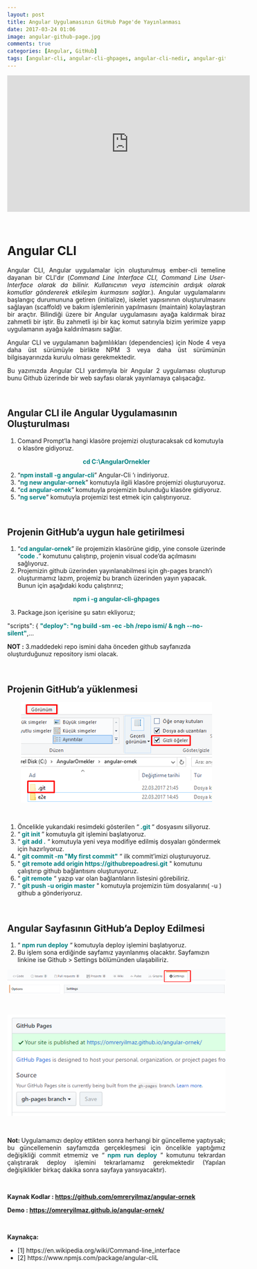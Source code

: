 ```yaml
---
layout: post
title: Angular Uygulamasının GitHub Page'de Yayınlanması
date: 2017-03-24 01:06
image: angular-github-page.jpg
comments: true
categories: [Angular, GitHub]
tags: [angular-cli, angular-cli-ghpages, angular-cli-nedir, angular-github-deploy, Angular-github-hosting, angular-github-pages, angular-github-yükleme, angular-video-anlatım, cli-nedir, GitHub]
---
```

<p style="text-align:center;"><iframe width="560" height="315" src="https://www.youtube.com/embed/b5HbOyRKw8Q" frameborder="0" allow="autoplay; encrypted-media" allowfullscreen></iframe></p>
<br>
<h1>Angular CLI</h1>
<p style="text-align:justify;">
Angular CLI, Angular uygulamalar için oluşturulmuş ember-cli temeline dayanan bir CLI'dır (<em>Command Line Interface CLI, Command Line User-Interface olarak da bilinir. Kullanıcının veya istemcinin ardışık olarak komutlar göndererek etkileşim kurmasını sağlar.</em>). Angular uygulamalarını başlangıç durumununa getiren (initialize), iskelet yapısınının oluşturulmasını sağlayan (scaffold) ve bakım işlemlerinin yapılmasını (maintain) kolaylaştıran bir araçtır. Bilindiği üzere bir Angular uygulamasını ayağa kaldırmak biraz zahmetli bir iştir. Bu zahmetli işi bir kaç komut satırıyla bizim yerimize yapıp uygulamanın ayağa kaldırılmasını sağlar.
</p>

<p style="text-align:justify;">
Angular CLI ve uygulamanın bağımlılıkları (dependencies) için Node 4 veya daha üst sürümüyle birlikte NPM 3 veya daha üst sürümünün bilgisayarınızda kurulu olması gerekmektedir.
</p>
<p style="text-align:justify;">
Bu yazımızda Angular CLI yardımıyla bir Angular 2 uygulaması oluşturup bunu Github üzerinde bir web sayfası olarak yayınlamaya çalışacağız.
</p>
<br>

<h2>Angular CLI ile Angular Uygulamasının Oluşturulması</h2>
<ol>
 	<li>Comand Prompt’la hangi klasöre projemizi oluşturacaksak cd komutuyla o klasöre gidiyoruz.</li>
</ol>
<p style="text-align:center;"><strong><span style="color:#008080;">cd C:\AngularOrnekler</span></strong></p>

<ol start="2">
 	<li>“<strong><span style="color:#008080;">npm install -g angular-cli</span></strong>” Angular-Cli ‘ı indiriyoruz.</li>
 	<li>“<span style="color:#008080;"><strong>ng new angular-ornek</strong></span>” komutuyla ilgili klasöre projemizi oluşturuyoruz.</li>
 	<li>“<strong><span style="color:#008080;">cd angular-ornek</span></strong>” komutuyla projemizin bulunduğu klasöre gidiyoruz.</li>
 	<li>“<strong><span style="color:#008080;">ng serve</span></strong>” komutuyla projemizi test etmek için çalıştırıyoruz.</li>
</ol>

<br>
<h2>Projenin GitHub’a uygun hale getirilmesi</h2>
<ol>
 	<li>“<span style="color:#008080;"><strong>cd angular-ornek</strong></span>” ile projemizin klasörüne gidip, yine console üzerinde “<strong><span style="color:#008080;">code .</span></strong>” komutunu çalıştırıp, projenin visual code’da açılmasını sağlıyoruz.</li>
 	<li>Projemizin github üzerinden yayınlanabilmesi için gh-pages branch’ı oluşturmamız lazım, projemiz bu branch üzerinden yayın yapacak. Bunun için aşağıdaki kodu çalıştırırız;</li>
</ol>
<p style="text-align:center;"><strong><span style="color:#008080;">npm i -g angular-cli-ghpages</span></strong></p>

<ol start="3">
 	<li>Package.json içerisine şu satırı ekliyoruz;</li>
</ol>
"scripts": { <strong><span style="color:#008080;">"deploy": "ng build -sm -ec -bh /repo ismi/ &amp; ngh --no-silent"</span></strong>,...

<strong>NOT :</strong> 3.maddedeki repo ismini daha önceden github sayfanızda oluşturduğunuz repository ismi olacak.

<br>

<h2>Projenin GitHub’a yüklenmesi</h2>
<p style="text-align:center;">
    <img src="/images/angular-github-gizli.png"/>
</p>
<br>

<ol>
 	<li>Öncelikle yukarıdaki resimdeki gösterilen “<strong><span style="color:#008080;"> .git</span> </strong>“ dosyasını siliyoruz.</li>
 	<li>“<strong> <span style="color:#008080;">git init</span> </strong>” komutuyla git işlemini başlatıyoruz.</li>
 	<li>“ <strong><span style="color:#008080;">git add .</span></strong> “ komutuyla yeni veya modifiye edilmiş dosyaları göndermek için hazırlıyoruz.</li>
 	<li>“ <strong><span style="color:#008080;">git commit -m "My first commit"</span></strong> “ ilk commit’imizi oluşturuyoruz.</li>
 	<li>" <strong><span style="color:#008080;">git remote add origin https://githubrepoadresi.git</span></strong> " komutunu çalıştırıp github bağlantısını oluşturuyoruz.</li>
 	<li>“ <span style="color:#008080;"><strong>git remote</strong></span> “ yazıp var olan bağlantıların listesini görebiliriz.</li>
 	<li>" <strong><span style="color:#008080;">git push -u origin master</span></strong> " komutuyla projemizin tüm dosyalarını( -u ) github a gönderiyoruz.</li>
</ol>

<br>
<h2>Angular Sayfasının GitHub’a Deploy Edilmesi</h2>
<ol>
 	<li>“ <strong><span style="color:#008080;">npm run deploy</span></strong> “ komutuyla deploy işlemini başlatıyoruz.</li>
 	<li>Bu işlem sona erdiğinde sayfamız yayınlanmış olacaktır. Sayfamızın linkine ise Github &gt; Settings bölümünden ulaşabiliriz.</li>
</ol>
<p style="text-align:center;">
    <img src="/images/angular-github-settings.png"/>
</p>
<br>
<p style="text-align:center;">
    <img src="/images/angular-github-pages.png"/>
</p>
<br>
<p style="text-align:justify;">
  <strong>Not: </strong>Uygulamamızı deploy ettikten sonra herhangi bir güncelleme yaptıysak; bu güncellemenin sayfamızda gerçekleşmesi için öncelikle yaptığımız değişikliği commit etmemiz ve “<strong><span style="color:#008080;"> npm run deploy</span></strong> ” komutunu tekrardan çalıştırarak deploy işlemini tekrarlamamız gerekmektedir (Yapılan değişiklikler birkaç dakika sonra sayfaya yansıyacaktır).
</p>

<br>

<strong>Kaynak Kodlar : </strong>
<a href="https://github.com/omreryilmaz/angular-ornek"><strong>https://github.com/omreryilmaz/angular-ornek</strong></a>

<strong>Demo : </strong><a href="https://omreryilmaz.github.io/angular-ornek/"><strong>https://omreryilmaz.github.io/angular-ornek/</strong></a>

<br>

<strong>Kaynakça:</strong>
<ul>
 	<li>[1] https://en.wikipedia.org/wiki/Command-line_interface</li>
 	<li>[2] https://www.npmjs.com/package/angular-cliL</li> 	
</ul>

